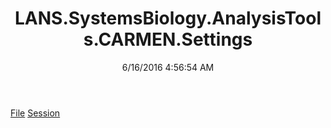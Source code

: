 ﻿---
title: LANS.SystemsBiology.AnalysisTools.CARMEN.Settings
date: 6/16/2016 4:56:54 AM
---

[File](T-LANS.SystemsBiology.AnalysisTools.CARMEN.Settings.File.html)
[Session](T-LANS.SystemsBiology.AnalysisTools.CARMEN.Settings.Session.html)
